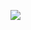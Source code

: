 <img src="https://images-wixmp-ed30a86b8c4ca887773594c2.wixmp.com/f/35b38f1b-6578-4ba5-9970-007d2df323f7/d2g4dh6-d5dc13ca-04f1-4e70-9768-c43bd8291707.gif?token=eyJ0eXAiOiJKV1QiLCJhbGciOiJIUzI1NiJ9.eyJzdWIiOiJ1cm46YXBwOjdlMGQxODg5ODIyNjQzNzNhNWYwZDQxNWVhMGQyNmUwIiwiaXNzIjoidXJuOmFwcDo3ZTBkMTg4OTgyMjY0MzczYTVmMGQ0MTVlYTBkMjZlMCIsIm9iaiI6W1t7InBhdGgiOiJcL2ZcLzM1YjM4ZjFiLTY1NzgtNGJhNS05OTcwLTAwN2QyZGYzMjNmN1wvZDJnNGRoNi1kNWRjMTNjYS0wNGYxLTRlNzAtOTc2OC1jNDNiZDgyOTE3MDcuZ2lmIn1dXSwiYXVkIjpbInVybjpzZXJ2aWNlOmZpbGUuZG93bmxvYWQiXX0.qcyRdTe9YlPxr2tU_eVQNfLq4mk4NXldZVQhRrzPfpE" align="right"></img>
